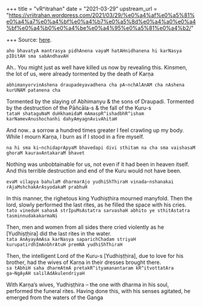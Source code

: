 +++
title = "vR^itrahan"
date = "2021-03-29"
upstream_url = "https://vriitrahan.wordpress.com/2021/03/29/%e0%a4%af%e0%a5%81%e0%a4%a7%e0%a4%bf%e0%a4%b7%e0%a5%8d%e0%a4%a0%e0%a4%bf%e0%a4%b0%e0%a4%be%e0%a4%95%e0%a5%81%e0%a4%b2/"

+++
Source: [here](https://vriitrahan.wordpress.com/2021/03/29/%e0%a4%af%e0%a5%81%e0%a4%a7%e0%a4%bf%e0%a4%b7%e0%a5%8d%e0%a4%a0%e0%a4%bf%e0%a4%b0%e0%a4%be%e0%a4%95%e0%a5%81%e0%a4%b2/).

`aho bhavatyA mantrasya pidhAnena vayaM hatAHnidhanena hi karNasya pIDitAH sma sabAndhavAH`

Ah.. You might just as well have killed us now by revealing this.
Kinsmen, the lot of us, were already tormented by the death of Karṇa

`abhimanyorvinAshena draupadeyavadhena cha pA~nchAlAnAM cha nAshena kurUNAM patanena cha `  
  
Tormented by the slaying of Abhimanyu & the sons of Draupadi. Tormented
by the destruction of the Pāñcāla-s & the fall of the Kuru-s  
`tataH shataguNaM duHkhamidaM mAmaspR^ishadbhR^isham karNamevAnushochanhi dahyAmyagnAvivAhitaH`
  
  
And now.. a sorrow a hundred times greater I feel crawling up my body.
While I mourn Karṇa, I burn as if I stood in a fire myself.  
  
`na hi sma ki~nchidaprApyaM bhavedapi divi sthitam na cha sma vaishasaM ghoraM kauravAntakaraM bhavet `  
  
Nothing was unbobtainable for us, not even if it had been in heaven
itself. And this terrible destruction and end of the Kuru would not have
been.  
  
`evaM vilapya bahulaM dharmarAjo yudhiShThiraH vinada~nshanakai rAjaMshchakArAsyodakaM prabhuH `  
  
In this manner, the righetous king Yudhiṣṭhira mourned manyfold. Then
the lord, slowly performed the last rites, as he filled the space with
his cries.  
`tato vineduH sahasA strIpuMsAstatra sarvashaH abhito ye sthitAstatra tasminnudakakarmaNi`
  
  
Then, men and women from all sides there cried violently as he
\[Yudhiṣṭḥira\] did the last rites in the water.  
`tata AnAyayAmAsa karNasya saparichChadam striyaH kurupatirdhImAnbhrAtuH premNA yudhiShThiraH`
  
  
Then, the intelligent Lord of the Kuru-s \[Yudhiṣṭḥira\], due to love
for his brother, had the wives of Karṇa in their dresses brought
there.  
`sa tAbhiH saha dharmAtmA pretakR^ityamanantaram kR^itvottatAra ga~NgAyAH salilAdAkulendriyaH`
  
  
With Karṇa’s wives, Yudhiṣṭhira – the one with dharma in his soul,
performed the funeral rites. Having done this, with his senses agitated,
he emerged from the waters of the Ganga

